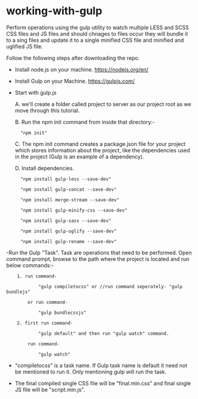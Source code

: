 # working-with-gulp
Perform operations using the gulp utility to watch multiple LESS and SCSS CSS files and JS files and should chnages to files occur 
they will bundle it to a sing files and update it to a single minified CSS file and minified and uglified JS file.

Follow the following steps after downloading the repo.

- Install node.js on your machine. https://nodejs.org/en/

- Install Gulp on your Machine. https://gulpjs.com/

- Start with gulp.js

	A. we'll create a folder called project to server as our project root as we move through this tutorial.

	B. Run the npm init command from inside that directory:-

		"npm init"

	C. The npm init command creates a package.json file for your project which stores information about the project, 
	like the dependencies used in the project (Gulp is an example of a dependency).

	D. Install dependencies.
  
		"npm install gulp-less --save-dev"

		"npm install gulp-concat --save-dev"

		"npm install merge-stream --save-dev"

		"npm install gulp-minify-css --save-dev"

		"npm install gulp-sass --save-dev"

		"npm install gulp-uglify --save-dev"

		"npm install gulp-rename --save-dev"

-Run the Gulp "Task". Task are operations that need to be performed.
Open command prompt, browse to the path where the project is located and run below commands:-

		1. run command- 

				"gulp compiletocss" or //run command seperately- "gulp bundlejs"

			or run command- 

				"gulp bundlecssjs"
		
		2. first run command-

				"gulp default" and then run "gulp watch" command.

			run command- 

				"gulp watch"
    
- "compiletocss" is a task name. If Gulp task name is default it need not be mentioned to run it. Only mentioning gulp will run the task.

- The final compiled single CSS file will be "final.min.css" and final single JS file will be "script.min.js".
